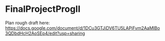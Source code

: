 # FinalProjectProgII
Plan rough draft here: https://docs.google.com/document/d/1DCu3GTJiDV6TU5LAPjFvm2AaMIBo3QDbdHcH2AoSEp4/edit?usp=sharing
